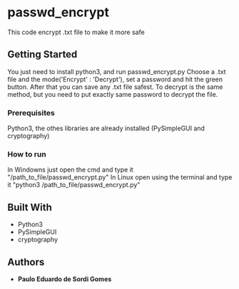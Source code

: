 # passwd_encrypt

This code encrypt .txt file to make it more safe

## Getting Started

You just need to install python3, and run passwd_encrypt.py
Choose a .txt file and the mode('Encrypt' : 'Decrypt'), set a password and hit the green button.
After that you can save any .txt file safest.
To decrypt is the same method, but you need to put exactly same password to decrypt the file.

### Prerequisites

Python3, the othes libraries are already installed (PySimpleGUI and cryptography)

### How to run

In Windowns just open the cmd and type it "/path_to_file/passwd_encrypt.py"
In Linux open using the terminal and type it "python3 /path_to_file/passwd_encrypt.py"

## Built With

* Python3 
* PySimpleGUI
* cryptography

## Authors

* **Paulo Eduardo de Sordi Gomes**
